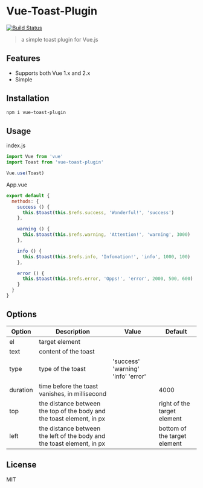 # Vue-Toast-Plugin

[![Build Status](https://travis-ci.org/ihaichao/vue-toast-plugin.svg?branch=master)](https://travis-ci.org/ihaichao/vue-toast-plugin)

> a simple toast plugin for Vue.js

## Features

- Supports both Vue 1.x and 2.x
- Simple

## Installation

```Bash
npm i vue-toast-plugin
```

## Usage

index.js

```javascript
import Vue from 'vue'
import Toast from 'vue-toast-plugin'

Vue.use(Toast)
```

App.vue

```javascript
export default {
  methods: {
    success () {
      this.$toast(this.$refs.success, 'Wonderful!', 'success')
    },

    warning () {
      this.$toast(this.$refs.warning, 'Attention!', 'warning', 3000)
    },

    info () {
      this.$toast(this.$refs.info, 'Infomation!', 'info', 1000, 100)
    },

    error () {
      this.$toast(this.$refs.error, 'Opps!', 'error', 2000, 500, 600)
    }
  }
}
```

## Options

|Option|Description|Value|Default|
|---|---|---|---|
|el|target element|||
|text|content of the toast|||
|type|type of the toast|'success' 'warning' 'info' 'error'||
|duration|time before the toast vanishes, in millisecond||4000
|top|the distance between the top of the body and the toast element, in px||right of the target element
|left|the distance between the left of the body and the toast element, in px||bottom of the target element

## License

MIT
